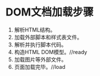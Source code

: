 # DOM文档加载步骤
1. 解析HTML结构。
2. 加载外部脚本和样式表文件。
3. 解析并执行脚本代码。
4. 构造HTML DOM模型。//ready
5. 加载图片等外部文件。
6. 页面加载完毕。//load